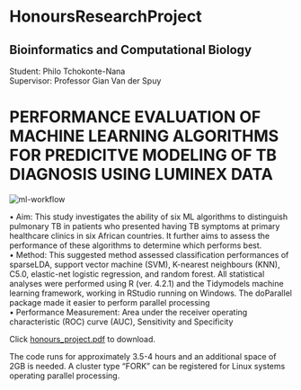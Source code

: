 # HonoursResearchProject

## Bioinformatics and Computational Biology
Student: Philo Tchokonte-Nana <br />
Supervisor: Professor Gian Van der Spuy <br />

# PERFORMANCE EVALUATION OF MACHINE LEARNING ALGORITHMS FOR PREDICITVE MODELING OF TB DIAGNOSIS USING LUMINEX DATA <br />

![ml-workflow](https://user-images.githubusercontent.com/110400031/198700170-56ade68f-4e5a-4046-b362-9852259d04b7.jpeg)

•	Aim: This study investigates the ability of six ML algorithms to distinguish pulmonary TB in patients who presented having TB symptoms at primary healthcare clinics in six African countries. It further aims to assess the performance of these algorithms to determine which performs best.  <br />
•	Method: This suggested method assessed classification performances of sparseLDA, support vector machine (SVM), K-nearest neighbours (KNN), C5.0, elastic-net logistic regression, and random forest. All statistical analyses were performed using R (ver. 4.2.1) and the Tidymodels machine learning framework, working in RStudio running on Windows. The doParallel package made it easier to perform parallel processing  <br />
•	Performance Measurement: Area under the receiver operating characteristic (ROC) curve (AUC), Sensitivity and Specificity

Click [honours_project.pdf](https://github.com/ptchokonte-nana/HonoursResearchProject/files/9927729/honours_project.pdf) to download.

The code runs for approximately 3.5-4 hours and an additional space of 2GB is needed. A cluster type “FORK” can be registered for Linux systems operating parallel processing.

